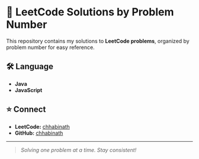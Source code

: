 # 🚀 LeetCode Solutions by Problem Number

This repository contains my solutions to **LeetCode problems**, organized by problem number for easy reference.


## 🛠️ Language

- **Java**
- **JavaScript**

## ⭐ Connect

- **LeetCode:** [chhabinath](https://leetcode.com/chhabinath/)
- **GitHub:** [chhabinath](https://github.com/chhabinath)

---

> _Solving one problem at a time. Stay consistent!_

